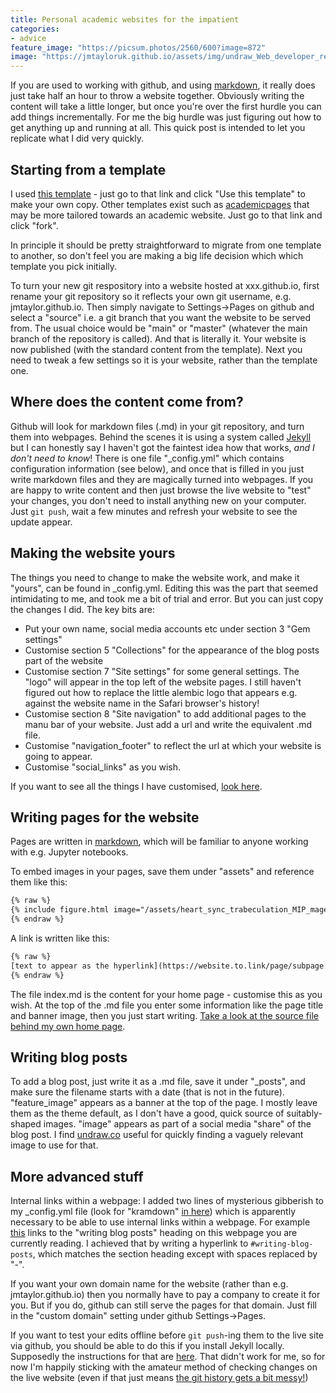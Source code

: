 ```yaml
---
title: Personal academic websites for the impatient
categories:
- advice
feature_image: "https://picsum.photos/2560/600?image=872"
image: "https://jmtayloruk.github.io/assets/img/undraw_Web_developer_re_h7ie.png"
---
```


If you are used to working with github, and using [markdown](https://www.markdownguide.org/basic-syntax), it really does just take half an hour to throw a website together.
Obviously writing the content will take a little longer, but once you're over the first hurdle you can add things incrementally.
For me the big hurdle was just figuring out how to get anything up and running at all.
This quick post is intended to let you replicate what I did very quickly.

## Starting from a template

I used [this template](https://github.com/daviddarnes/alembic) - just go to that link and click "Use this template" to make your own copy.
Other templates exist such as [academicpages](https://github.com/academicpages/academicpages.github.io) that may be more tailored towards an academic website. Just go to that link and click "fork".

In principle it should be pretty straightforward to migrate from one template to another, so don't feel you are making a big life decision which which template you pick initially.

To turn your new git respository into a website hosted at xxx.github.io, first rename your git repository so it reflects your own git username, e.g. jmtaylor.github.io. 
Then simply navigate to Settings->Pages on github and select a "source" i.e. a git branch that you want the website to be served from.
The usual choice would be "main" or "master" (whatever the main branch of the repository is called).
And that is literally it. Your website is now published (with the standard content from the template).
Next you need to tweak a few settings so it is your website, rather than the template one. 

## Where does the content come from?

Github will look for markdown files (.md) in your git repository, and turn them into webpages.
Behind the scenes it is using a system called [Jekyll](https://jekyllrb.com) but I can honestly say I haven't got the faintest idea how that works, *and I don't need to know*!
There is one file "_config.yml" which contains configuration information (see below), and once that is filled in you just write markdown files and they are magically turned into webpages.
If you are happy to write content and then just browse the live website to "test" your changes, you don't need to install anything new on your computer.
Just `git push`, wait a few minutes and refresh your website to see the update appear.

## Making the website yours

The things you need to change to make the website work, and make it "yours", can be found in _config.yml. 
Editing this was the part that seemed intimidating to me, and took me a bit of trial and error. But you can just copy the changes I did.
The key bits are:

* Put your own name, social media accounts etc under section 3 "Gem settings"
* Customise section 5 "Collections" for the appearance of the blog posts part of the website
* Customise section 7 "Site settings" for some general settings. The "logo" will appear in the top left of the website pages. I still haven't figured out how to replace the little alembic logo that appears e.g. against the website name in the Safari browser's history!
* Customise section 8 "Site navigation" to add additional pages to the manu bar of your website. Just add a url and write the equivalent .md file.
* Customise "navigation_footer" to reflect the url at which your website is going to appear.
* Customise "social_links" as you wish.

If you want to see all the things I have customised, [look here](https://github.com/jmtayloruk/jmtayloruk.github.io/compare/c61eb64...main#files_bucket).

## Writing pages for the website

Pages are written in [markdown](https://www.markdownguide.org/basic-syntax), which will be familiar to anyone working with e.g. Jupyter notebooks.

To embed images in your pages, save them under "assets" and reference them like this:
``` html
{% raw %}
{% include figure.html image="/assets/heart_sync_trabeculation_MIP_magenta_crop_still.png" alt="Heartbeat-synchronized image" position="right" width="300" height="338" %}
{% endraw %}
```

A link is written like this:
``` html
{% raw %}
[text to appear as the hyperlink](https://website.to.link/page/subpage.html)
{% endraw %}
```

The file index.md is the content for your home page - customise this as you wish.
At the top of the .md file you enter some information like the page title and banner image, then you just start writing.
[Take a look at the source file behind my own home page](https://raw.githubusercontent.com/jmtayloruk/jmtayloruk.github.io/main/index.md).

## Writing blog posts

To add a blog post, just write it as a .md file, save it under "_posts", and make sure the filename starts with a date (that is not in the future).
"feature_image" appears as a banner at the top of the page.
I mostly leave them as the theme default, as I don't have a good, quick source of suitably-shaped images.
"image" appears as part of a social media "share" of the blog post.
I find [undraw.co](https://undraw.co) useful for quickly finding a vaguely relevant image to use for that.

## More advanced stuff

Internal links within a webpage:  I added two lines of mysterious gibberish to my _config.yml file
(look for "kramdown" [in here](https://github.com/jmtayloruk/jmtayloruk.github.io/blob/main/_config.yml))
which is apparently necessary to be able to use internal links within a webpage.
For example [this](#writing-blog-posts) links to the "writing blog posts" heading on this webpage you are currently reading. 
I achieved that by writing a hyperlink to `#writing-blog-posts`, which matches the section heading except with spaces replaced by "-".

If you want your own domain name for the website (rather than e.g. jmtaylor.github.io) then you normally have to pay a company to create it for you.
But if you do, github can still serve the pages for that domain. Just fill in the "custom domain" setting under github Settings->Pages.

If you want to test your edits offline before `git push`-ing them to the live site via github, you should be able to do this if you install Jekyll locally.
Supposedly the instructions for that are [here](https://jekyllrb.com/docs/).
That didn't work for me, so for now I'm happily sticking with the amateur method of checking changes on the live website
(even if that just means [the git history gets a bit messy!](https://github.com/jmtayloruk/jmtayloruk.github.io/commits/main/_posts/2021-11-16-quick-website-building.md))
